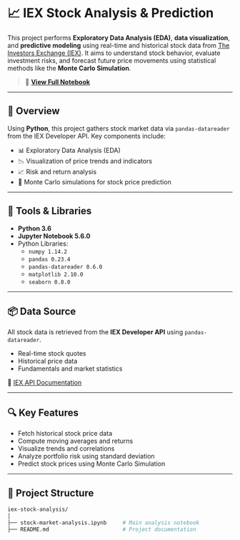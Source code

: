 # 📈 IEX Stock Analysis & Prediction

This project performs **Exploratory Data Analysis (EDA)**, **data visualization**, and **predictive modeling** using real-time and historical stock data from [The Investors Exchange (IEX)](https://iextrading.com/apps/stocks/). It aims to understand stock behavior, evaluate investment risks, and forecast future price movements using statistical methods like the **Monte Carlo Simulation**.

> 📘 **[View Full Notebook](https://nbviewer.jupyter.org/github/anwarcsebd/stock-market-analysis/blob/master/stock-market-analysis.ipynb)**

---

## 🚀 Overview

Using **Python**, this project gathers stock market data via `pandas-datareader` from the IEX Developer API. Key components include:

- 📊 Exploratory Data Analysis (EDA)
- 📉 Visualization of price trends and indicators
- 📈 Risk and return analysis
- 🔮 Monte Carlo simulations for stock price prediction

---

## 🧰 Tools & Libraries

- **Python 3.6**
- **Jupyter Notebook 5.6.0**
- Python Libraries:
  - `numpy 1.14.2`
  - `pandas 0.23.4`
  - `pandas-datareader 0.6.0`
  - `matplotlib 2.10.0`
  - `seaborn 0.8.0`

---

## 📦 Data Source

All stock data is retrieved from the **IEX Developer API** using `pandas-datareader`.

- Real-time stock quotes
- Historical price data
- Fundamentals and market statistics

🔗 [IEX API Documentation](https://iextrading.com/developer/)

---

## 🔍 Key Features

- Fetch historical stock price data
- Compute moving averages and returns
- Visualize trends and correlations
- Analyze portfolio risk using standard deviation
- Predict stock prices using Monte Carlo Simulation

---

## 📁 Project Structure

```bash
iex-stock-analysis/
│
├── stock-market-analysis.ipynb     # Main analysis notebook
├── README.md                       # Project documentation
